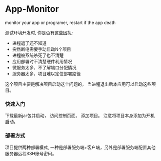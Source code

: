 # App-Monitor
monitor your app or programer, restart if the app death


测试环境开发时, 你是否有这些困扰:
- 进程退了还不知道
- 突然断电需要手动启动N个项目
- 进程被系统杀死了也不清楚
- 应用部署时不清楚硬件利用情况
- 微服务太多，不了解端口分配情况
- 服务器太多，项目难以定位部署路径

这个项目主要是解决项目启动这个问题的， 当进程退出后本应用可以启动这些项目。

### 快速入门
下载最新jar包并启动， 访问控制页面。 添加项目。 注意将项目本身添加为开机启动。



### 部署方式
项目提供两种部署模式, 一种是部署服务端+客户端，另外是部署服务端配置其他服务器远程SSH账号密码。

